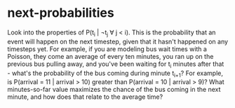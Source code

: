 # next-probabilities
Look into the properties of P(t<sub>i</sub> | ¬t<sub>j</sub> &forall; j < i). This is the probability that an event will happen on the next timestep, given that it hasn't happened on any timesteps yet. For example, if you are modeling bus wait times with a Poisson, they come an average of every ten minutes, you ran up on the previous bus pulling away, and you've been waiting for t<sub>i</sub> minutes after that - what's the probability of the bus coming during minute t<sub>i+1</sub>? For example, is P(arrival = 11 | arrival > 10) greater than P(arrival = 10 | arrival > 9)? What minutes-so-far value maximizes the chance of the bus coming in the next minute, and how does that relate to the average time?
